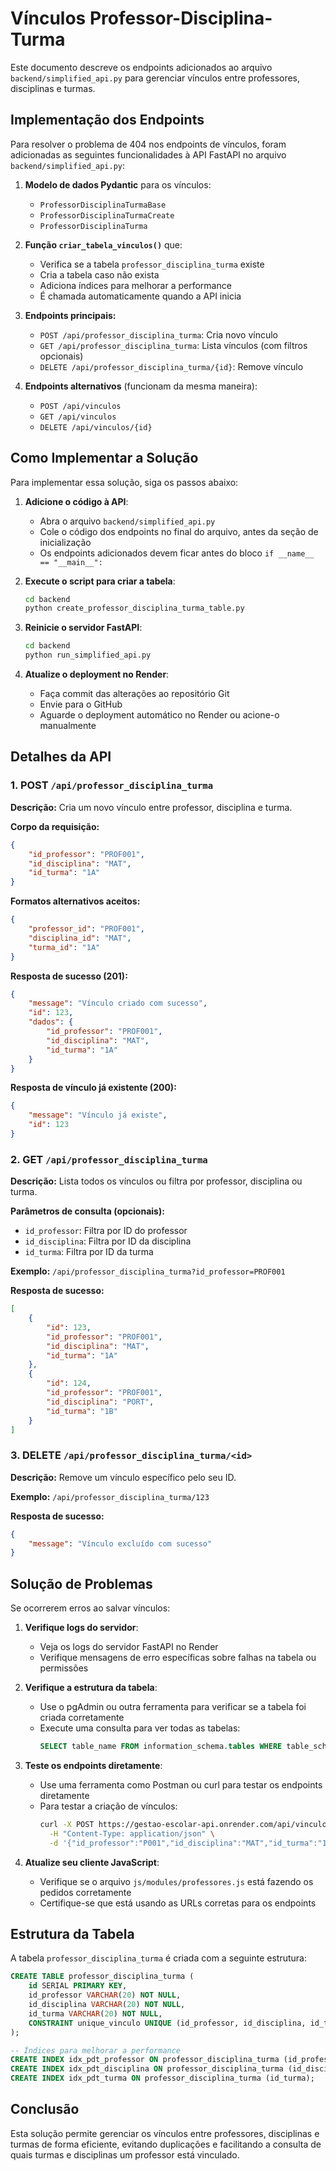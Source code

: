 # Vínculos Professor-Disciplina-Turma

Este documento descreve os endpoints adicionados ao arquivo `backend/simplified_api.py` para gerenciar vínculos entre professores, disciplinas e turmas.

## Implementação dos Endpoints

Para resolver o problema de 404 nos endpoints de vínculos, foram adicionadas as seguintes funcionalidades à API FastAPI no arquivo `backend/simplified_api.py`:

1. **Modelo de dados Pydantic** para os vínculos:
   - `ProfessorDisciplinaTurmaBase`
   - `ProfessorDisciplinaTurmaCreate`
   - `ProfessorDisciplinaTurma`

2. **Função `criar_tabela_vinculos()`** que:
   - Verifica se a tabela `professor_disciplina_turma` existe
   - Cria a tabela caso não exista
   - Adiciona índices para melhorar a performance
   - É chamada automaticamente quando a API inicia

3. **Endpoints principais:**
   - `POST /api/professor_disciplina_turma`: Cria novo vínculo
   - `GET /api/professor_disciplina_turma`: Lista vínculos (com filtros opcionais)
   - `DELETE /api/professor_disciplina_turma/{id}`: Remove vínculo

4. **Endpoints alternativos** (funcionam da mesma maneira):
   - `POST /api/vinculos`
   - `GET /api/vinculos`
   - `DELETE /api/vinculos/{id}`

## Como Implementar a Solução

Para implementar essa solução, siga os passos abaixo:

1. **Adicione o código à API**: 
   - Abra o arquivo `backend/simplified_api.py`
   - Cole o código dos endpoints no final do arquivo, antes da seção de inicialização
   - Os endpoints adicionados devem ficar antes do bloco `if __name__ == "__main__":`

2. **Execute o script para criar a tabela**:
   ```bash
   cd backend
   python create_professor_disciplina_turma_table.py
   ```

3. **Reinicie o servidor FastAPI**:
   ```bash
   cd backend
   python run_simplified_api.py
   ```

4. **Atualize o deployment no Render**:
   - Faça commit das alterações ao repositório Git
   - Envie para o GitHub
   - Aguarde o deployment automático no Render ou acione-o manualmente

## Detalhes da API

### 1. POST `/api/professor_disciplina_turma`

**Descrição:** Cria um novo vínculo entre professor, disciplina e turma.

**Corpo da requisição:**
```json
{
    "id_professor": "PROF001",
    "id_disciplina": "MAT",
    "id_turma": "1A"
}
```

**Formatos alternativos aceitos:**
```json
{
    "professor_id": "PROF001",
    "disciplina_id": "MAT",
    "turma_id": "1A"
}
```

**Resposta de sucesso (201):**
```json
{
    "message": "Vínculo criado com sucesso",
    "id": 123,
    "dados": {
        "id_professor": "PROF001",
        "id_disciplina": "MAT",
        "id_turma": "1A"
    }
}
```

**Resposta de vínculo já existente (200):**
```json
{
    "message": "Vínculo já existe",
    "id": 123
}
```

### 2. GET `/api/professor_disciplina_turma`

**Descrição:** Lista todos os vínculos ou filtra por professor, disciplina ou turma.

**Parâmetros de consulta (opcionais):**
- `id_professor`: Filtra por ID do professor
- `id_disciplina`: Filtra por ID da disciplina
- `id_turma`: Filtra por ID da turma

**Exemplo:** `/api/professor_disciplina_turma?id_professor=PROF001`

**Resposta de sucesso:**
```json
[
    {
        "id": 123,
        "id_professor": "PROF001",
        "id_disciplina": "MAT",
        "id_turma": "1A"
    },
    {
        "id": 124,
        "id_professor": "PROF001",
        "id_disciplina": "PORT",
        "id_turma": "1B"
    }
]
```

### 3. DELETE `/api/professor_disciplina_turma/<id>`

**Descrição:** Remove um vínculo específico pelo seu ID.

**Exemplo:** `/api/professor_disciplina_turma/123`

**Resposta de sucesso:**
```json
{
    "message": "Vínculo excluído com sucesso"
}
```

## Solução de Problemas

Se ocorrerem erros ao salvar vínculos:

1. **Verifique logs do servidor**:
   - Veja os logs do servidor FastAPI no Render
   - Verifique mensagens de erro específicas sobre falhas na tabela ou permissões

2. **Verifique a estrutura da tabela**:
   - Use o pgAdmin ou outra ferramenta para verificar se a tabela foi criada corretamente
   - Execute uma consulta para ver todas as tabelas:
     ```sql
     SELECT table_name FROM information_schema.tables WHERE table_schema = 'public';
     ```

3. **Teste os endpoints diretamente**:
   - Use uma ferramenta como Postman ou curl para testar os endpoints diretamente
   - Para testar a criação de vínculos:
     ```bash
     curl -X POST https://gestao-escolar-api.onrender.com/api/vinculos \
       -H "Content-Type: application/json" \
       -d '{"id_professor":"P001","id_disciplina":"MAT","id_turma":"1A"}'
     ```

4. **Atualize seu cliente JavaScript**:
   - Verifique se o arquivo `js/modules/professores.js` está fazendo os pedidos corretamente
   - Certifique-se que está usando as URLs corretas para os endpoints

## Estrutura da Tabela

A tabela `professor_disciplina_turma` é criada com a seguinte estrutura:

```sql
CREATE TABLE professor_disciplina_turma (
    id SERIAL PRIMARY KEY,
    id_professor VARCHAR(20) NOT NULL,
    id_disciplina VARCHAR(20) NOT NULL,
    id_turma VARCHAR(20) NOT NULL,
    CONSTRAINT unique_vinculo UNIQUE (id_professor, id_disciplina, id_turma)
);

-- Índices para melhorar a performance
CREATE INDEX idx_pdt_professor ON professor_disciplina_turma (id_professor);
CREATE INDEX idx_pdt_disciplina ON professor_disciplina_turma (id_disciplina);
CREATE INDEX idx_pdt_turma ON professor_disciplina_turma (id_turma);
```

## Conclusão

Esta solução permite gerenciar os vínculos entre professores, disciplinas e turmas de forma eficiente, evitando duplicações e facilitando a consulta de quais turmas e disciplinas um professor está vinculado. 